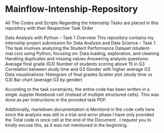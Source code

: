 # Mainflow-Intenship-Repository
All The Codes and  Scripts Regarding the Internship Tasks  are placed in this repository with their Respective Task Order


Data Analysis with Python – Task 1
 Overview
This repository contains my internship project submission for Data Analysis and Data Science – Task 1.
The task involves analyzing the Student Performance Dataset (student-mat.csv) using Python, focusing on:
Data loading, exploration, and cleaning
Handling duplicates and missing values
Answering analysis questions:
Average final grade (G3)
Number of students scoring above 15 in G3
Correlation between study time and G3
Gender with higher average G3
Data visualizations:
Histogram of final grades
Scatter plot (study time vs G3)
Bar chart (average G3 by gender)

According to the task constraints, the entire code has been written in a single Jupyter Notebook cell (instead of multiple structured cells).
This was done as per instructions in the provided task PDF.

Additionally, markdown documentation is Mentiond in the code cells  here since the analysis was still in a trial-and-error phase I have only provided the Total code in once cell at the end of the Document . I request you to kindly excuse this, as it was not mentioned in the beginning.
